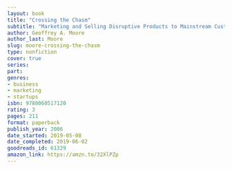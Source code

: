 ```yaml
---
layout: book
title: "Crossing the Chasm"
subtitle: "Marketing and Selling Disruptive Products to Mainstream Customers"
author: Geoffrey A. Moore
author_last: Moore
slug: moore-crossing-the-chasm
type: nonfiction
cover: true
series: 
part: 
genres:
- business
- marketing
- startups
isbn: 9780060517120
rating: 3
pages: 211
format: paperback
publish_year: 2006
date_started: 2019-05-08
date_completed: 2019-06-02
goodreads_id: 61329
amazon_link: https://amzn.to/32XlPZp
---
```

